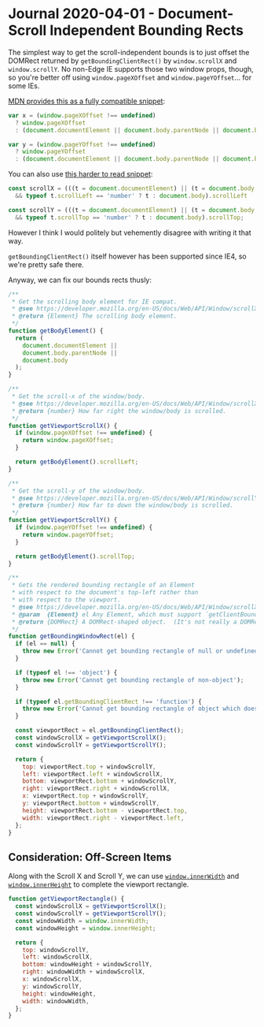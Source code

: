 Journal 2020-04-01 - Document-Scroll Independent Bounding Rects
========

The simplest way to get the scroll-independent bounds is to just offset the DOMRect returned by `getBoundingClientRect()` by `window.scrollX` and `window.scrollY`.  No non-Edge IE supports those two window props, though, so you're better off using `window.pageXOffset` and `window.pageYOffset`... for some IEs.

[MDN provides this as a fully compatible snippet](https://developer.mozilla.org/en-US/docs/Web/API/Window/scrollX):

```js
var x = (window.pageXOffset !== undefined)
  ? window.pageXOffset
  : (document.documentElement || document.body.parentNode || document.body).scrollLeft;

var y = (window.pageYOffset !== undefined)
  ? window.pageYOffset
  : (document.documentElement || document.body.parentNode || document.body).scrollTop;
```

You can also use [this harder to read snippet](https://developer.mozilla.org/en-US/docs/Web/API/Element/getBoundingClientRect):

```js
const scrollX = (((t = document.documentElement) || (t = document.body.parentNode))
  && typeof t.scrollLeft == 'number' ? t : document.body).scrollLeft

const scrollY = (((t = document.documentElement) || (t = document.body.parentNode))
  && typeof t.scrollTop == 'number' ? t : document.body).scrollTop;
```

However I think I would politely but vehemently disagree with writing it that way.

`getBoundingClientRect()` itself however has been supported since IE4, so we're pretty safe there.

Anyway, we can fix our bounds rects thusly:

```js
/**
 * Get the scrolling body element for IE compat.
 * @see https://developer.mozilla.org/en-US/docs/Web/API/Window/scrollX
 * @return {Element} The scrolling body element.
 */
function getBodyElement() {
  return (
    document.documentElement ||
    document.body.parentNode ||
    document.body
  );
}

/**
 * Get the scroll-x of the window/body.
 * @see https://developer.mozilla.org/en-US/docs/Web/API/Window/scrollX
 * @return {number} How far right the window/body is scrolled.
 */
function getViewportScrollX() {
  if (window.pageXOffset !== undefined) {
    return window.pageXOffset;
  }

  return getBodyElement().scrollLeft;
}

/**
 * Get the scroll-y of the window/body.
 * @see https://developer.mozilla.org/en-US/docs/Web/API/Window/scrollY
 * @return {number} How far to down the window/body is scrolled.
 */
function getViewportScrollY() {
  if (window.pageYOffset !== undefined) {
    return window.pageYOffset;
  }

  return getBodyElement().scrollTop;
}

/**
 * Gets the rendered bounding rectangle of an Element
 * with respect to the document's top-left rather than
 * with respect to the viewport.
 * @see https://developer.mozilla.org/en-US/docs/Web/API/Window/scrollX
 * @param  {Element} el Any Element, which must support `getClientBoundingRect()`.
 * @return {DOMRect} A DOMRect-shaped object.  (It's not really a DOMRect.)
 */
function getBoundingWindowRect(el) {
  if (el == null) {
    throw new Error('Cannot get bounding rectangle of null or undefined element');
  }

  if (typeof el !== 'object') {
    throw new Error('Cannot get bounding rectangle of non-object');
  }

  if (typeof el.getBoundingClientRect !== 'function') {
    throw new Error('Cannot get bounding rectangle of object which does not support getBoundingClientRect()');
  }

  const viewportRect = el.getBoundingClientRect();
  const windowScrollX = getViewportScrollX();
  const windowScrollY = getViewportScrollY();

  return {
    top: viewportRect.top + windowScrollY,
    left: viewportRect.left + windowScrollX,
    bottom: viewportRect.bottom + windowScrollY,
    right: viewportRect.right + windowScrollX,
    x: viewportRect.top + windowScrollY,
    y: viewportRect.bottom + windowScrollY,
    height: viewportRect.bottom - viewportRect.top,
    width: viewportRect.right - viewportRect.left,
  };
}
```



## Consideration: Off-Screen Items

Along with the Scroll X and Scroll Y, we can use [`window.innerWidth`](https://developer.mozilla.org/en-US/docs/Web/API/window/innerWidth) and [`window.innerHeight`](https://developer.mozilla.org/en-US/docs/Web/API/window/innerHeight) to complete the viewport rectangle.

```js
function getViewportRectangle() {
  const windowScrollX = getViewportScrollX();
  const windowScrollY = getViewportScrollY();
  const windowWidth = window.innerWidth;
  const windowHeight = window.innerHeight;

  return {
    top: windowScrollY,
    left: windowScrollX,
    bottom: windowHeight + windowScrollY,
    right: windowWidth + windowScrollX,
    x: windowScrollX,
    y: windowScrollY,
    height: windowHeight,
    width: windowWidth,
  };
}
```
